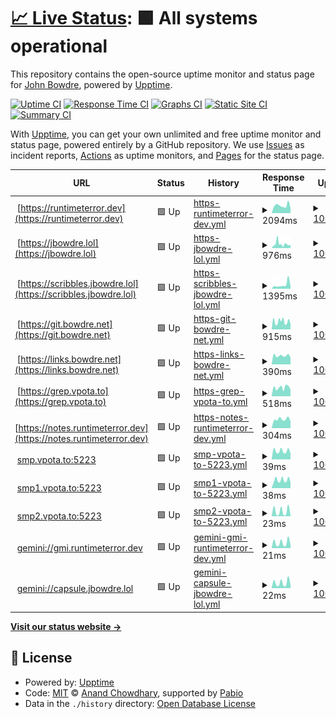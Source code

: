 # [📈 Live Status](https://jbowdre.github.io/upptime): <!--live status--> **🟩 All systems operational**

This repository contains the open-source uptime monitor and status page for [John Bowdre](runtimeterror.dev), powered by [Upptime](https://github.com/upptime/upptime).

[![Uptime CI](https://github.com/jbowdre/upptime/workflows/Uptime%20CI/badge.svg)](https://github.com/jbowdre/upptime/actions?query=workflow%3A%22Uptime+CI%22)
[![Response Time CI](https://github.com/jbowdre/upptime/workflows/Response%20Time%20CI/badge.svg)](https://github.com/jbowdre/upptime/actions?query=workflow%3A%22Response+Time+CI%22)
[![Graphs CI](https://github.com/jbowdre/upptime/workflows/Graphs%20CI/badge.svg)](https://github.com/jbowdre/upptime/actions?query=workflow%3A%22Graphs+CI%22)
[![Static Site CI](https://github.com/jbowdre/upptime/workflows/Static%20Site%20CI/badge.svg)](https://github.com/jbowdre/upptime/actions?query=workflow%3A%22Static+Site+CI%22)
[![Summary CI](https://github.com/jbowdre/upptime/workflows/Summary%20CI/badge.svg)](https://github.com/jbowdre/upptime/actions?query=workflow%3A%22Summary+CI%22)

With [Upptime](https://upptime.js.org), you can get your own unlimited and free uptime monitor and status page, powered entirely by a GitHub repository. We use [Issues](https://github.com/jbowdre/upptime/issues) as incident reports, [Actions](https://github.com/jbowdre/upptime/actions) as uptime monitors, and [Pages](https://jbowdre.github.io/upptime) for the status page.

<!--start: status pages-->
<!-- This summary is generated by Upptime (https://github.com/upptime/upptime) -->
<!-- Do not edit this manually, your changes will be overwritten -->
<!-- prettier-ignore -->
| URL | Status | History | Response Time | Uptime |
| --- | ------ | ------- | ------------- | ------ |
| <img alt="" src="https://icons.duckduckgo.com/ip3/runtimeterror.dev.ico" height="13"> [https://runtimeterror.dev](https://runtimeterror.dev) | 🟩 Up | [https-runtimeterror-dev.yml](https://github.com/jbowdre/upptime/commits/HEAD/history/https-runtimeterror-dev.yml) | <details><summary><img alt="Response time graph" src="./graphs/https-runtimeterror-dev/response-time-week.png" height="20"> 2094ms</summary><br><a href="https://status.runtimeterror.dev/history/https-runtimeterror-dev"><img alt="Response time 877" src="https://img.shields.io/endpoint?url=https%3A%2F%2Fraw.githubusercontent.com%2Fjbowdre%2Fupptime%2FHEAD%2Fapi%2Fhttps-runtimeterror-dev%2Fresponse-time.json"></a><br><a href="https://status.runtimeterror.dev/history/https-runtimeterror-dev"><img alt="24-hour response time 4369" src="https://img.shields.io/endpoint?url=https%3A%2F%2Fraw.githubusercontent.com%2Fjbowdre%2Fupptime%2FHEAD%2Fapi%2Fhttps-runtimeterror-dev%2Fresponse-time-day.json"></a><br><a href="https://status.runtimeterror.dev/history/https-runtimeterror-dev"><img alt="7-day response time 2094" src="https://img.shields.io/endpoint?url=https%3A%2F%2Fraw.githubusercontent.com%2Fjbowdre%2Fupptime%2FHEAD%2Fapi%2Fhttps-runtimeterror-dev%2Fresponse-time-week.json"></a><br><a href="https://status.runtimeterror.dev/history/https-runtimeterror-dev"><img alt="30-day response time 1172" src="https://img.shields.io/endpoint?url=https%3A%2F%2Fraw.githubusercontent.com%2Fjbowdre%2Fupptime%2FHEAD%2Fapi%2Fhttps-runtimeterror-dev%2Fresponse-time-month.json"></a><br><a href="https://status.runtimeterror.dev/history/https-runtimeterror-dev"><img alt="1-year response time 877" src="https://img.shields.io/endpoint?url=https%3A%2F%2Fraw.githubusercontent.com%2Fjbowdre%2Fupptime%2FHEAD%2Fapi%2Fhttps-runtimeterror-dev%2Fresponse-time-year.json"></a></details> | <details><summary><a href="https://status.runtimeterror.dev/history/https-runtimeterror-dev">100.00%</a></summary><a href="https://status.runtimeterror.dev/history/https-runtimeterror-dev"><img alt="All-time uptime 99.98%" src="https://img.shields.io/endpoint?url=https%3A%2F%2Fraw.githubusercontent.com%2Fjbowdre%2Fupptime%2FHEAD%2Fapi%2Fhttps-runtimeterror-dev%2Fuptime.json"></a><br><a href="https://status.runtimeterror.dev/history/https-runtimeterror-dev"><img alt="24-hour uptime 100.00%" src="https://img.shields.io/endpoint?url=https%3A%2F%2Fraw.githubusercontent.com%2Fjbowdre%2Fupptime%2FHEAD%2Fapi%2Fhttps-runtimeterror-dev%2Fuptime-day.json"></a><br><a href="https://status.runtimeterror.dev/history/https-runtimeterror-dev"><img alt="7-day uptime 100.00%" src="https://img.shields.io/endpoint?url=https%3A%2F%2Fraw.githubusercontent.com%2Fjbowdre%2Fupptime%2FHEAD%2Fapi%2Fhttps-runtimeterror-dev%2Fuptime-week.json"></a><br><a href="https://status.runtimeterror.dev/history/https-runtimeterror-dev"><img alt="30-day uptime 100.00%" src="https://img.shields.io/endpoint?url=https%3A%2F%2Fraw.githubusercontent.com%2Fjbowdre%2Fupptime%2FHEAD%2Fapi%2Fhttps-runtimeterror-dev%2Fuptime-month.json"></a><br><a href="https://status.runtimeterror.dev/history/https-runtimeterror-dev"><img alt="1-year uptime 99.98%" src="https://img.shields.io/endpoint?url=https%3A%2F%2Fraw.githubusercontent.com%2Fjbowdre%2Fupptime%2FHEAD%2Fapi%2Fhttps-runtimeterror-dev%2Fuptime-year.json"></a></details>
| <img alt="" src="https://icons.duckduckgo.com/ip3/jbowdre.lol.ico" height="13"> [https://jbowdre.lol](https://jbowdre.lol) | 🟩 Up | [https-jbowdre-lol.yml](https://github.com/jbowdre/upptime/commits/HEAD/history/https-jbowdre-lol.yml) | <details><summary><img alt="Response time graph" src="./graphs/https-jbowdre-lol/response-time-week.png" height="20"> 976ms</summary><br><a href="https://status.runtimeterror.dev/history/https-jbowdre-lol"><img alt="Response time 871" src="https://img.shields.io/endpoint?url=https%3A%2F%2Fraw.githubusercontent.com%2Fjbowdre%2Fupptime%2FHEAD%2Fapi%2Fhttps-jbowdre-lol%2Fresponse-time.json"></a><br><a href="https://status.runtimeterror.dev/history/https-jbowdre-lol"><img alt="24-hour response time 729" src="https://img.shields.io/endpoint?url=https%3A%2F%2Fraw.githubusercontent.com%2Fjbowdre%2Fupptime%2FHEAD%2Fapi%2Fhttps-jbowdre-lol%2Fresponse-time-day.json"></a><br><a href="https://status.runtimeterror.dev/history/https-jbowdre-lol"><img alt="7-day response time 976" src="https://img.shields.io/endpoint?url=https%3A%2F%2Fraw.githubusercontent.com%2Fjbowdre%2Fupptime%2FHEAD%2Fapi%2Fhttps-jbowdre-lol%2Fresponse-time-week.json"></a><br><a href="https://status.runtimeterror.dev/history/https-jbowdre-lol"><img alt="30-day response time 906" src="https://img.shields.io/endpoint?url=https%3A%2F%2Fraw.githubusercontent.com%2Fjbowdre%2Fupptime%2FHEAD%2Fapi%2Fhttps-jbowdre-lol%2Fresponse-time-month.json"></a><br><a href="https://status.runtimeterror.dev/history/https-jbowdre-lol"><img alt="1-year response time 871" src="https://img.shields.io/endpoint?url=https%3A%2F%2Fraw.githubusercontent.com%2Fjbowdre%2Fupptime%2FHEAD%2Fapi%2Fhttps-jbowdre-lol%2Fresponse-time-year.json"></a></details> | <details><summary><a href="https://status.runtimeterror.dev/history/https-jbowdre-lol">100.00%</a></summary><a href="https://status.runtimeterror.dev/history/https-jbowdre-lol"><img alt="All-time uptime 98.55%" src="https://img.shields.io/endpoint?url=https%3A%2F%2Fraw.githubusercontent.com%2Fjbowdre%2Fupptime%2FHEAD%2Fapi%2Fhttps-jbowdre-lol%2Fuptime.json"></a><br><a href="https://status.runtimeterror.dev/history/https-jbowdre-lol"><img alt="24-hour uptime 100.00%" src="https://img.shields.io/endpoint?url=https%3A%2F%2Fraw.githubusercontent.com%2Fjbowdre%2Fupptime%2FHEAD%2Fapi%2Fhttps-jbowdre-lol%2Fuptime-day.json"></a><br><a href="https://status.runtimeterror.dev/history/https-jbowdre-lol"><img alt="7-day uptime 100.00%" src="https://img.shields.io/endpoint?url=https%3A%2F%2Fraw.githubusercontent.com%2Fjbowdre%2Fupptime%2FHEAD%2Fapi%2Fhttps-jbowdre-lol%2Fuptime-week.json"></a><br><a href="https://status.runtimeterror.dev/history/https-jbowdre-lol"><img alt="30-day uptime 95.78%" src="https://img.shields.io/endpoint?url=https%3A%2F%2Fraw.githubusercontent.com%2Fjbowdre%2Fupptime%2FHEAD%2Fapi%2Fhttps-jbowdre-lol%2Fuptime-month.json"></a><br><a href="https://status.runtimeterror.dev/history/https-jbowdre-lol"><img alt="1-year uptime 98.55%" src="https://img.shields.io/endpoint?url=https%3A%2F%2Fraw.githubusercontent.com%2Fjbowdre%2Fupptime%2FHEAD%2Fapi%2Fhttps-jbowdre-lol%2Fuptime-year.json"></a></details>
| <img alt="" src="https://icons.duckduckgo.com/ip3/scribbles.jbowdre.lol.ico" height="13"> [https://scribbles.jbowdre.lol](https://scribbles.jbowdre.lol) | 🟩 Up | [https-scribbles-jbowdre-lol.yml](https://github.com/jbowdre/upptime/commits/HEAD/history/https-scribbles-jbowdre-lol.yml) | <details><summary><img alt="Response time graph" src="./graphs/https-scribbles-jbowdre-lol/response-time-week.png" height="20"> 1395ms</summary><br><a href="https://status.runtimeterror.dev/history/https-scribbles-jbowdre-lol"><img alt="Response time 958" src="https://img.shields.io/endpoint?url=https%3A%2F%2Fraw.githubusercontent.com%2Fjbowdre%2Fupptime%2FHEAD%2Fapi%2Fhttps-scribbles-jbowdre-lol%2Fresponse-time.json"></a><br><a href="https://status.runtimeterror.dev/history/https-scribbles-jbowdre-lol"><img alt="24-hour response time 774" src="https://img.shields.io/endpoint?url=https%3A%2F%2Fraw.githubusercontent.com%2Fjbowdre%2Fupptime%2FHEAD%2Fapi%2Fhttps-scribbles-jbowdre-lol%2Fresponse-time-day.json"></a><br><a href="https://status.runtimeterror.dev/history/https-scribbles-jbowdre-lol"><img alt="7-day response time 1395" src="https://img.shields.io/endpoint?url=https%3A%2F%2Fraw.githubusercontent.com%2Fjbowdre%2Fupptime%2FHEAD%2Fapi%2Fhttps-scribbles-jbowdre-lol%2Fresponse-time-week.json"></a><br><a href="https://status.runtimeterror.dev/history/https-scribbles-jbowdre-lol"><img alt="30-day response time 1011" src="https://img.shields.io/endpoint?url=https%3A%2F%2Fraw.githubusercontent.com%2Fjbowdre%2Fupptime%2FHEAD%2Fapi%2Fhttps-scribbles-jbowdre-lol%2Fresponse-time-month.json"></a><br><a href="https://status.runtimeterror.dev/history/https-scribbles-jbowdre-lol"><img alt="1-year response time 958" src="https://img.shields.io/endpoint?url=https%3A%2F%2Fraw.githubusercontent.com%2Fjbowdre%2Fupptime%2FHEAD%2Fapi%2Fhttps-scribbles-jbowdre-lol%2Fresponse-time-year.json"></a></details> | <details><summary><a href="https://status.runtimeterror.dev/history/https-scribbles-jbowdre-lol">100.00%</a></summary><a href="https://status.runtimeterror.dev/history/https-scribbles-jbowdre-lol"><img alt="All-time uptime 99.99%" src="https://img.shields.io/endpoint?url=https%3A%2F%2Fraw.githubusercontent.com%2Fjbowdre%2Fupptime%2FHEAD%2Fapi%2Fhttps-scribbles-jbowdre-lol%2Fuptime.json"></a><br><a href="https://status.runtimeterror.dev/history/https-scribbles-jbowdre-lol"><img alt="24-hour uptime 100.00%" src="https://img.shields.io/endpoint?url=https%3A%2F%2Fraw.githubusercontent.com%2Fjbowdre%2Fupptime%2FHEAD%2Fapi%2Fhttps-scribbles-jbowdre-lol%2Fuptime-day.json"></a><br><a href="https://status.runtimeterror.dev/history/https-scribbles-jbowdre-lol"><img alt="7-day uptime 100.00%" src="https://img.shields.io/endpoint?url=https%3A%2F%2Fraw.githubusercontent.com%2Fjbowdre%2Fupptime%2FHEAD%2Fapi%2Fhttps-scribbles-jbowdre-lol%2Fuptime-week.json"></a><br><a href="https://status.runtimeterror.dev/history/https-scribbles-jbowdre-lol"><img alt="30-day uptime 100.00%" src="https://img.shields.io/endpoint?url=https%3A%2F%2Fraw.githubusercontent.com%2Fjbowdre%2Fupptime%2FHEAD%2Fapi%2Fhttps-scribbles-jbowdre-lol%2Fuptime-month.json"></a><br><a href="https://status.runtimeterror.dev/history/https-scribbles-jbowdre-lol"><img alt="1-year uptime 99.99%" src="https://img.shields.io/endpoint?url=https%3A%2F%2Fraw.githubusercontent.com%2Fjbowdre%2Fupptime%2FHEAD%2Fapi%2Fhttps-scribbles-jbowdre-lol%2Fuptime-year.json"></a></details>
| <img alt="" src="https://icons.duckduckgo.com/ip3/git.bowdre.net.ico" height="13"> [https://git.bowdre.net](https://git.bowdre.net) | 🟩 Up | [https-git-bowdre-net.yml](https://github.com/jbowdre/upptime/commits/HEAD/history/https-git-bowdre-net.yml) | <details><summary><img alt="Response time graph" src="./graphs/https-git-bowdre-net/response-time-week.png" height="20"> 915ms</summary><br><a href="https://status.runtimeterror.dev/history/https-git-bowdre-net"><img alt="Response time 795" src="https://img.shields.io/endpoint?url=https%3A%2F%2Fraw.githubusercontent.com%2Fjbowdre%2Fupptime%2FHEAD%2Fapi%2Fhttps-git-bowdre-net%2Fresponse-time.json"></a><br><a href="https://status.runtimeterror.dev/history/https-git-bowdre-net"><img alt="24-hour response time 935" src="https://img.shields.io/endpoint?url=https%3A%2F%2Fraw.githubusercontent.com%2Fjbowdre%2Fupptime%2FHEAD%2Fapi%2Fhttps-git-bowdre-net%2Fresponse-time-day.json"></a><br><a href="https://status.runtimeterror.dev/history/https-git-bowdre-net"><img alt="7-day response time 915" src="https://img.shields.io/endpoint?url=https%3A%2F%2Fraw.githubusercontent.com%2Fjbowdre%2Fupptime%2FHEAD%2Fapi%2Fhttps-git-bowdre-net%2Fresponse-time-week.json"></a><br><a href="https://status.runtimeterror.dev/history/https-git-bowdre-net"><img alt="30-day response time 895" src="https://img.shields.io/endpoint?url=https%3A%2F%2Fraw.githubusercontent.com%2Fjbowdre%2Fupptime%2FHEAD%2Fapi%2Fhttps-git-bowdre-net%2Fresponse-time-month.json"></a><br><a href="https://status.runtimeterror.dev/history/https-git-bowdre-net"><img alt="1-year response time 795" src="https://img.shields.io/endpoint?url=https%3A%2F%2Fraw.githubusercontent.com%2Fjbowdre%2Fupptime%2FHEAD%2Fapi%2Fhttps-git-bowdre-net%2Fresponse-time-year.json"></a></details> | <details><summary><a href="https://status.runtimeterror.dev/history/https-git-bowdre-net">100.00%</a></summary><a href="https://status.runtimeterror.dev/history/https-git-bowdre-net"><img alt="All-time uptime 100.00%" src="https://img.shields.io/endpoint?url=https%3A%2F%2Fraw.githubusercontent.com%2Fjbowdre%2Fupptime%2FHEAD%2Fapi%2Fhttps-git-bowdre-net%2Fuptime.json"></a><br><a href="https://status.runtimeterror.dev/history/https-git-bowdre-net"><img alt="24-hour uptime 100.00%" src="https://img.shields.io/endpoint?url=https%3A%2F%2Fraw.githubusercontent.com%2Fjbowdre%2Fupptime%2FHEAD%2Fapi%2Fhttps-git-bowdre-net%2Fuptime-day.json"></a><br><a href="https://status.runtimeterror.dev/history/https-git-bowdre-net"><img alt="7-day uptime 100.00%" src="https://img.shields.io/endpoint?url=https%3A%2F%2Fraw.githubusercontent.com%2Fjbowdre%2Fupptime%2FHEAD%2Fapi%2Fhttps-git-bowdre-net%2Fuptime-week.json"></a><br><a href="https://status.runtimeterror.dev/history/https-git-bowdre-net"><img alt="30-day uptime 100.00%" src="https://img.shields.io/endpoint?url=https%3A%2F%2Fraw.githubusercontent.com%2Fjbowdre%2Fupptime%2FHEAD%2Fapi%2Fhttps-git-bowdre-net%2Fuptime-month.json"></a><br><a href="https://status.runtimeterror.dev/history/https-git-bowdre-net"><img alt="1-year uptime 100.00%" src="https://img.shields.io/endpoint?url=https%3A%2F%2Fraw.githubusercontent.com%2Fjbowdre%2Fupptime%2FHEAD%2Fapi%2Fhttps-git-bowdre-net%2Fuptime-year.json"></a></details>
| <img alt="" src="https://icons.duckduckgo.com/ip3/links.bowdre.net.ico" height="13"> [https://links.bowdre.net](https://links.bowdre.net) | 🟩 Up | [https-links-bowdre-net.yml](https://github.com/jbowdre/upptime/commits/HEAD/history/https-links-bowdre-net.yml) | <details><summary><img alt="Response time graph" src="./graphs/https-links-bowdre-net/response-time-week.png" height="20"> 390ms</summary><br><a href="https://status.runtimeterror.dev/history/https-links-bowdre-net"><img alt="Response time 449" src="https://img.shields.io/endpoint?url=https%3A%2F%2Fraw.githubusercontent.com%2Fjbowdre%2Fupptime%2FHEAD%2Fapi%2Fhttps-links-bowdre-net%2Fresponse-time.json"></a><br><a href="https://status.runtimeterror.dev/history/https-links-bowdre-net"><img alt="24-hour response time 386" src="https://img.shields.io/endpoint?url=https%3A%2F%2Fraw.githubusercontent.com%2Fjbowdre%2Fupptime%2FHEAD%2Fapi%2Fhttps-links-bowdre-net%2Fresponse-time-day.json"></a><br><a href="https://status.runtimeterror.dev/history/https-links-bowdre-net"><img alt="7-day response time 390" src="https://img.shields.io/endpoint?url=https%3A%2F%2Fraw.githubusercontent.com%2Fjbowdre%2Fupptime%2FHEAD%2Fapi%2Fhttps-links-bowdre-net%2Fresponse-time-week.json"></a><br><a href="https://status.runtimeterror.dev/history/https-links-bowdre-net"><img alt="30-day response time 406" src="https://img.shields.io/endpoint?url=https%3A%2F%2Fraw.githubusercontent.com%2Fjbowdre%2Fupptime%2FHEAD%2Fapi%2Fhttps-links-bowdre-net%2Fresponse-time-month.json"></a><br><a href="https://status.runtimeterror.dev/history/https-links-bowdre-net"><img alt="1-year response time 449" src="https://img.shields.io/endpoint?url=https%3A%2F%2Fraw.githubusercontent.com%2Fjbowdre%2Fupptime%2FHEAD%2Fapi%2Fhttps-links-bowdre-net%2Fresponse-time-year.json"></a></details> | <details><summary><a href="https://status.runtimeterror.dev/history/https-links-bowdre-net">100.00%</a></summary><a href="https://status.runtimeterror.dev/history/https-links-bowdre-net"><img alt="All-time uptime 100.00%" src="https://img.shields.io/endpoint?url=https%3A%2F%2Fraw.githubusercontent.com%2Fjbowdre%2Fupptime%2FHEAD%2Fapi%2Fhttps-links-bowdre-net%2Fuptime.json"></a><br><a href="https://status.runtimeterror.dev/history/https-links-bowdre-net"><img alt="24-hour uptime 100.00%" src="https://img.shields.io/endpoint?url=https%3A%2F%2Fraw.githubusercontent.com%2Fjbowdre%2Fupptime%2FHEAD%2Fapi%2Fhttps-links-bowdre-net%2Fuptime-day.json"></a><br><a href="https://status.runtimeterror.dev/history/https-links-bowdre-net"><img alt="7-day uptime 100.00%" src="https://img.shields.io/endpoint?url=https%3A%2F%2Fraw.githubusercontent.com%2Fjbowdre%2Fupptime%2FHEAD%2Fapi%2Fhttps-links-bowdre-net%2Fuptime-week.json"></a><br><a href="https://status.runtimeterror.dev/history/https-links-bowdre-net"><img alt="30-day uptime 100.00%" src="https://img.shields.io/endpoint?url=https%3A%2F%2Fraw.githubusercontent.com%2Fjbowdre%2Fupptime%2FHEAD%2Fapi%2Fhttps-links-bowdre-net%2Fuptime-month.json"></a><br><a href="https://status.runtimeterror.dev/history/https-links-bowdre-net"><img alt="1-year uptime 100.00%" src="https://img.shields.io/endpoint?url=https%3A%2F%2Fraw.githubusercontent.com%2Fjbowdre%2Fupptime%2FHEAD%2Fapi%2Fhttps-links-bowdre-net%2Fuptime-year.json"></a></details>
| <img alt="" src="https://icons.duckduckgo.com/ip3/grep.vpota.to.ico" height="13"> [https://grep.vpota.to](https://grep.vpota.to) | 🟩 Up | [https-grep-vpota-to.yml](https://github.com/jbowdre/upptime/commits/HEAD/history/https-grep-vpota-to.yml) | <details><summary><img alt="Response time graph" src="./graphs/https-grep-vpota-to/response-time-week.png" height="20"> 518ms</summary><br><a href="https://status.runtimeterror.dev/history/https-grep-vpota-to"><img alt="Response time 420" src="https://img.shields.io/endpoint?url=https%3A%2F%2Fraw.githubusercontent.com%2Fjbowdre%2Fupptime%2FHEAD%2Fapi%2Fhttps-grep-vpota-to%2Fresponse-time.json"></a><br><a href="https://status.runtimeterror.dev/history/https-grep-vpota-to"><img alt="24-hour response time 1852" src="https://img.shields.io/endpoint?url=https%3A%2F%2Fraw.githubusercontent.com%2Fjbowdre%2Fupptime%2FHEAD%2Fapi%2Fhttps-grep-vpota-to%2Fresponse-time-day.json"></a><br><a href="https://status.runtimeterror.dev/history/https-grep-vpota-to"><img alt="7-day response time 518" src="https://img.shields.io/endpoint?url=https%3A%2F%2Fraw.githubusercontent.com%2Fjbowdre%2Fupptime%2FHEAD%2Fapi%2Fhttps-grep-vpota-to%2Fresponse-time-week.json"></a><br><a href="https://status.runtimeterror.dev/history/https-grep-vpota-to"><img alt="30-day response time 420" src="https://img.shields.io/endpoint?url=https%3A%2F%2Fraw.githubusercontent.com%2Fjbowdre%2Fupptime%2FHEAD%2Fapi%2Fhttps-grep-vpota-to%2Fresponse-time-month.json"></a><br><a href="https://status.runtimeterror.dev/history/https-grep-vpota-to"><img alt="1-year response time 420" src="https://img.shields.io/endpoint?url=https%3A%2F%2Fraw.githubusercontent.com%2Fjbowdre%2Fupptime%2FHEAD%2Fapi%2Fhttps-grep-vpota-to%2Fresponse-time-year.json"></a></details> | <details><summary><a href="https://status.runtimeterror.dev/history/https-grep-vpota-to">100.00%</a></summary><a href="https://status.runtimeterror.dev/history/https-grep-vpota-to"><img alt="All-time uptime 100.00%" src="https://img.shields.io/endpoint?url=https%3A%2F%2Fraw.githubusercontent.com%2Fjbowdre%2Fupptime%2FHEAD%2Fapi%2Fhttps-grep-vpota-to%2Fuptime.json"></a><br><a href="https://status.runtimeterror.dev/history/https-grep-vpota-to"><img alt="24-hour uptime 100.00%" src="https://img.shields.io/endpoint?url=https%3A%2F%2Fraw.githubusercontent.com%2Fjbowdre%2Fupptime%2FHEAD%2Fapi%2Fhttps-grep-vpota-to%2Fuptime-day.json"></a><br><a href="https://status.runtimeterror.dev/history/https-grep-vpota-to"><img alt="7-day uptime 100.00%" src="https://img.shields.io/endpoint?url=https%3A%2F%2Fraw.githubusercontent.com%2Fjbowdre%2Fupptime%2FHEAD%2Fapi%2Fhttps-grep-vpota-to%2Fuptime-week.json"></a><br><a href="https://status.runtimeterror.dev/history/https-grep-vpota-to"><img alt="30-day uptime 100.00%" src="https://img.shields.io/endpoint?url=https%3A%2F%2Fraw.githubusercontent.com%2Fjbowdre%2Fupptime%2FHEAD%2Fapi%2Fhttps-grep-vpota-to%2Fuptime-month.json"></a><br><a href="https://status.runtimeterror.dev/history/https-grep-vpota-to"><img alt="1-year uptime 100.00%" src="https://img.shields.io/endpoint?url=https%3A%2F%2Fraw.githubusercontent.com%2Fjbowdre%2Fupptime%2FHEAD%2Fapi%2Fhttps-grep-vpota-to%2Fuptime-year.json"></a></details>
| <img alt="" src="https://icons.duckduckgo.com/ip3/notes.runtimeterror.dev.ico" height="13"> [https://notes.runtimeterror.dev](https://notes.runtimeterror.dev) | 🟩 Up | [https-notes-runtimeterror-dev.yml](https://github.com/jbowdre/upptime/commits/HEAD/history/https-notes-runtimeterror-dev.yml) | <details><summary><img alt="Response time graph" src="./graphs/https-notes-runtimeterror-dev/response-time-week.png" height="20"> 304ms</summary><br><a href="https://status.runtimeterror.dev/history/https-notes-runtimeterror-dev"><img alt="Response time 304" src="https://img.shields.io/endpoint?url=https%3A%2F%2Fraw.githubusercontent.com%2Fjbowdre%2Fupptime%2FHEAD%2Fapi%2Fhttps-notes-runtimeterror-dev%2Fresponse-time.json"></a><br><a href="https://status.runtimeterror.dev/history/https-notes-runtimeterror-dev"><img alt="24-hour response time 258" src="https://img.shields.io/endpoint?url=https%3A%2F%2Fraw.githubusercontent.com%2Fjbowdre%2Fupptime%2FHEAD%2Fapi%2Fhttps-notes-runtimeterror-dev%2Fresponse-time-day.json"></a><br><a href="https://status.runtimeterror.dev/history/https-notes-runtimeterror-dev"><img alt="7-day response time 304" src="https://img.shields.io/endpoint?url=https%3A%2F%2Fraw.githubusercontent.com%2Fjbowdre%2Fupptime%2FHEAD%2Fapi%2Fhttps-notes-runtimeterror-dev%2Fresponse-time-week.json"></a><br><a href="https://status.runtimeterror.dev/history/https-notes-runtimeterror-dev"><img alt="30-day response time 304" src="https://img.shields.io/endpoint?url=https%3A%2F%2Fraw.githubusercontent.com%2Fjbowdre%2Fupptime%2FHEAD%2Fapi%2Fhttps-notes-runtimeterror-dev%2Fresponse-time-month.json"></a><br><a href="https://status.runtimeterror.dev/history/https-notes-runtimeterror-dev"><img alt="1-year response time 304" src="https://img.shields.io/endpoint?url=https%3A%2F%2Fraw.githubusercontent.com%2Fjbowdre%2Fupptime%2FHEAD%2Fapi%2Fhttps-notes-runtimeterror-dev%2Fresponse-time-year.json"></a></details> | <details><summary><a href="https://status.runtimeterror.dev/history/https-notes-runtimeterror-dev">100.00%</a></summary><a href="https://status.runtimeterror.dev/history/https-notes-runtimeterror-dev"><img alt="All-time uptime 100.00%" src="https://img.shields.io/endpoint?url=https%3A%2F%2Fraw.githubusercontent.com%2Fjbowdre%2Fupptime%2FHEAD%2Fapi%2Fhttps-notes-runtimeterror-dev%2Fuptime.json"></a><br><a href="https://status.runtimeterror.dev/history/https-notes-runtimeterror-dev"><img alt="24-hour uptime 100.00%" src="https://img.shields.io/endpoint?url=https%3A%2F%2Fraw.githubusercontent.com%2Fjbowdre%2Fupptime%2FHEAD%2Fapi%2Fhttps-notes-runtimeterror-dev%2Fuptime-day.json"></a><br><a href="https://status.runtimeterror.dev/history/https-notes-runtimeterror-dev"><img alt="7-day uptime 100.00%" src="https://img.shields.io/endpoint?url=https%3A%2F%2Fraw.githubusercontent.com%2Fjbowdre%2Fupptime%2FHEAD%2Fapi%2Fhttps-notes-runtimeterror-dev%2Fuptime-week.json"></a><br><a href="https://status.runtimeterror.dev/history/https-notes-runtimeterror-dev"><img alt="30-day uptime 100.00%" src="https://img.shields.io/endpoint?url=https%3A%2F%2Fraw.githubusercontent.com%2Fjbowdre%2Fupptime%2FHEAD%2Fapi%2Fhttps-notes-runtimeterror-dev%2Fuptime-month.json"></a><br><a href="https://status.runtimeterror.dev/history/https-notes-runtimeterror-dev"><img alt="1-year uptime 100.00%" src="https://img.shields.io/endpoint?url=https%3A%2F%2Fraw.githubusercontent.com%2Fjbowdre%2Fupptime%2FHEAD%2Fapi%2Fhttps-notes-runtimeterror-dev%2Fuptime-year.json"></a></details>
| <img alt="" src="https://icons.duckduckgo.com/ip3/null.ico" height="13"> [smp.vpota.to:5223](smp.vpota.to) | 🟩 Up | [smp-vpota-to-5223.yml](https://github.com/jbowdre/upptime/commits/HEAD/history/smp-vpota-to-5223.yml) | <details><summary><img alt="Response time graph" src="./graphs/smp-vpota-to-5223/response-time-week.png" height="20"> 39ms</summary><br><a href="https://status.runtimeterror.dev/history/smp-vpota-to-5223"><img alt="Response time 39" src="https://img.shields.io/endpoint?url=https%3A%2F%2Fraw.githubusercontent.com%2Fjbowdre%2Fupptime%2FHEAD%2Fapi%2Fsmp-vpota-to-5223%2Fresponse-time.json"></a><br><a href="https://status.runtimeterror.dev/history/smp-vpota-to-5223"><img alt="24-hour response time 13" src="https://img.shields.io/endpoint?url=https%3A%2F%2Fraw.githubusercontent.com%2Fjbowdre%2Fupptime%2FHEAD%2Fapi%2Fsmp-vpota-to-5223%2Fresponse-time-day.json"></a><br><a href="https://status.runtimeterror.dev/history/smp-vpota-to-5223"><img alt="7-day response time 39" src="https://img.shields.io/endpoint?url=https%3A%2F%2Fraw.githubusercontent.com%2Fjbowdre%2Fupptime%2FHEAD%2Fapi%2Fsmp-vpota-to-5223%2Fresponse-time-week.json"></a><br><a href="https://status.runtimeterror.dev/history/smp-vpota-to-5223"><img alt="30-day response time 39" src="https://img.shields.io/endpoint?url=https%3A%2F%2Fraw.githubusercontent.com%2Fjbowdre%2Fupptime%2FHEAD%2Fapi%2Fsmp-vpota-to-5223%2Fresponse-time-month.json"></a><br><a href="https://status.runtimeterror.dev/history/smp-vpota-to-5223"><img alt="1-year response time 39" src="https://img.shields.io/endpoint?url=https%3A%2F%2Fraw.githubusercontent.com%2Fjbowdre%2Fupptime%2FHEAD%2Fapi%2Fsmp-vpota-to-5223%2Fresponse-time-year.json"></a></details> | <details><summary><a href="https://status.runtimeterror.dev/history/smp-vpota-to-5223">100.00%</a></summary><a href="https://status.runtimeterror.dev/history/smp-vpota-to-5223"><img alt="All-time uptime 100.00%" src="https://img.shields.io/endpoint?url=https%3A%2F%2Fraw.githubusercontent.com%2Fjbowdre%2Fupptime%2FHEAD%2Fapi%2Fsmp-vpota-to-5223%2Fuptime.json"></a><br><a href="https://status.runtimeterror.dev/history/smp-vpota-to-5223"><img alt="24-hour uptime 100.00%" src="https://img.shields.io/endpoint?url=https%3A%2F%2Fraw.githubusercontent.com%2Fjbowdre%2Fupptime%2FHEAD%2Fapi%2Fsmp-vpota-to-5223%2Fuptime-day.json"></a><br><a href="https://status.runtimeterror.dev/history/smp-vpota-to-5223"><img alt="7-day uptime 100.00%" src="https://img.shields.io/endpoint?url=https%3A%2F%2Fraw.githubusercontent.com%2Fjbowdre%2Fupptime%2FHEAD%2Fapi%2Fsmp-vpota-to-5223%2Fuptime-week.json"></a><br><a href="https://status.runtimeterror.dev/history/smp-vpota-to-5223"><img alt="30-day uptime 100.00%" src="https://img.shields.io/endpoint?url=https%3A%2F%2Fraw.githubusercontent.com%2Fjbowdre%2Fupptime%2FHEAD%2Fapi%2Fsmp-vpota-to-5223%2Fuptime-month.json"></a><br><a href="https://status.runtimeterror.dev/history/smp-vpota-to-5223"><img alt="1-year uptime 100.00%" src="https://img.shields.io/endpoint?url=https%3A%2F%2Fraw.githubusercontent.com%2Fjbowdre%2Fupptime%2FHEAD%2Fapi%2Fsmp-vpota-to-5223%2Fuptime-year.json"></a></details>
| <img alt="" src="https://icons.duckduckgo.com/ip3/null.ico" height="13"> [smp1.vpota.to:5223](smp1.vpota.to) | 🟩 Up | [smp1-vpota-to-5223.yml](https://github.com/jbowdre/upptime/commits/HEAD/history/smp1-vpota-to-5223.yml) | <details><summary><img alt="Response time graph" src="./graphs/smp1-vpota-to-5223/response-time-week.png" height="20"> 38ms</summary><br><a href="https://status.runtimeterror.dev/history/smp1-vpota-to-5223"><img alt="Response time 38" src="https://img.shields.io/endpoint?url=https%3A%2F%2Fraw.githubusercontent.com%2Fjbowdre%2Fupptime%2FHEAD%2Fapi%2Fsmp1-vpota-to-5223%2Fresponse-time.json"></a><br><a href="https://status.runtimeterror.dev/history/smp1-vpota-to-5223"><img alt="24-hour response time 12" src="https://img.shields.io/endpoint?url=https%3A%2F%2Fraw.githubusercontent.com%2Fjbowdre%2Fupptime%2FHEAD%2Fapi%2Fsmp1-vpota-to-5223%2Fresponse-time-day.json"></a><br><a href="https://status.runtimeterror.dev/history/smp1-vpota-to-5223"><img alt="7-day response time 38" src="https://img.shields.io/endpoint?url=https%3A%2F%2Fraw.githubusercontent.com%2Fjbowdre%2Fupptime%2FHEAD%2Fapi%2Fsmp1-vpota-to-5223%2Fresponse-time-week.json"></a><br><a href="https://status.runtimeterror.dev/history/smp1-vpota-to-5223"><img alt="30-day response time 39" src="https://img.shields.io/endpoint?url=https%3A%2F%2Fraw.githubusercontent.com%2Fjbowdre%2Fupptime%2FHEAD%2Fapi%2Fsmp1-vpota-to-5223%2Fresponse-time-month.json"></a><br><a href="https://status.runtimeterror.dev/history/smp1-vpota-to-5223"><img alt="1-year response time 38" src="https://img.shields.io/endpoint?url=https%3A%2F%2Fraw.githubusercontent.com%2Fjbowdre%2Fupptime%2FHEAD%2Fapi%2Fsmp1-vpota-to-5223%2Fresponse-time-year.json"></a></details> | <details><summary><a href="https://status.runtimeterror.dev/history/smp1-vpota-to-5223">100.00%</a></summary><a href="https://status.runtimeterror.dev/history/smp1-vpota-to-5223"><img alt="All-time uptime 99.92%" src="https://img.shields.io/endpoint?url=https%3A%2F%2Fraw.githubusercontent.com%2Fjbowdre%2Fupptime%2FHEAD%2Fapi%2Fsmp1-vpota-to-5223%2Fuptime.json"></a><br><a href="https://status.runtimeterror.dev/history/smp1-vpota-to-5223"><img alt="24-hour uptime 100.00%" src="https://img.shields.io/endpoint?url=https%3A%2F%2Fraw.githubusercontent.com%2Fjbowdre%2Fupptime%2FHEAD%2Fapi%2Fsmp1-vpota-to-5223%2Fuptime-day.json"></a><br><a href="https://status.runtimeterror.dev/history/smp1-vpota-to-5223"><img alt="7-day uptime 100.00%" src="https://img.shields.io/endpoint?url=https%3A%2F%2Fraw.githubusercontent.com%2Fjbowdre%2Fupptime%2FHEAD%2Fapi%2Fsmp1-vpota-to-5223%2Fuptime-week.json"></a><br><a href="https://status.runtimeterror.dev/history/smp1-vpota-to-5223"><img alt="30-day uptime 99.72%" src="https://img.shields.io/endpoint?url=https%3A%2F%2Fraw.githubusercontent.com%2Fjbowdre%2Fupptime%2FHEAD%2Fapi%2Fsmp1-vpota-to-5223%2Fuptime-month.json"></a><br><a href="https://status.runtimeterror.dev/history/smp1-vpota-to-5223"><img alt="1-year uptime 99.92%" src="https://img.shields.io/endpoint?url=https%3A%2F%2Fraw.githubusercontent.com%2Fjbowdre%2Fupptime%2FHEAD%2Fapi%2Fsmp1-vpota-to-5223%2Fuptime-year.json"></a></details>
| <img alt="" src="https://icons.duckduckgo.com/ip3/null.ico" height="13"> [smp2.vpota.to:5223](smp2.vpota.to) | 🟩 Up | [smp2-vpota-to-5223.yml](https://github.com/jbowdre/upptime/commits/HEAD/history/smp2-vpota-to-5223.yml) | <details><summary><img alt="Response time graph" src="./graphs/smp2-vpota-to-5223/response-time-week.png" height="20"> 23ms</summary><br><a href="https://status.runtimeterror.dev/history/smp2-vpota-to-5223"><img alt="Response time 31" src="https://img.shields.io/endpoint?url=https%3A%2F%2Fraw.githubusercontent.com%2Fjbowdre%2Fupptime%2FHEAD%2Fapi%2Fsmp2-vpota-to-5223%2Fresponse-time.json"></a><br><a href="https://status.runtimeterror.dev/history/smp2-vpota-to-5223"><img alt="24-hour response time 20" src="https://img.shields.io/endpoint?url=https%3A%2F%2Fraw.githubusercontent.com%2Fjbowdre%2Fupptime%2FHEAD%2Fapi%2Fsmp2-vpota-to-5223%2Fresponse-time-day.json"></a><br><a href="https://status.runtimeterror.dev/history/smp2-vpota-to-5223"><img alt="7-day response time 23" src="https://img.shields.io/endpoint?url=https%3A%2F%2Fraw.githubusercontent.com%2Fjbowdre%2Fupptime%2FHEAD%2Fapi%2Fsmp2-vpota-to-5223%2Fresponse-time-week.json"></a><br><a href="https://status.runtimeterror.dev/history/smp2-vpota-to-5223"><img alt="30-day response time 29" src="https://img.shields.io/endpoint?url=https%3A%2F%2Fraw.githubusercontent.com%2Fjbowdre%2Fupptime%2FHEAD%2Fapi%2Fsmp2-vpota-to-5223%2Fresponse-time-month.json"></a><br><a href="https://status.runtimeterror.dev/history/smp2-vpota-to-5223"><img alt="1-year response time 31" src="https://img.shields.io/endpoint?url=https%3A%2F%2Fraw.githubusercontent.com%2Fjbowdre%2Fupptime%2FHEAD%2Fapi%2Fsmp2-vpota-to-5223%2Fresponse-time-year.json"></a></details> | <details><summary><a href="https://status.runtimeterror.dev/history/smp2-vpota-to-5223">100.00%</a></summary><a href="https://status.runtimeterror.dev/history/smp2-vpota-to-5223"><img alt="All-time uptime 99.85%" src="https://img.shields.io/endpoint?url=https%3A%2F%2Fraw.githubusercontent.com%2Fjbowdre%2Fupptime%2FHEAD%2Fapi%2Fsmp2-vpota-to-5223%2Fuptime.json"></a><br><a href="https://status.runtimeterror.dev/history/smp2-vpota-to-5223"><img alt="24-hour uptime 100.00%" src="https://img.shields.io/endpoint?url=https%3A%2F%2Fraw.githubusercontent.com%2Fjbowdre%2Fupptime%2FHEAD%2Fapi%2Fsmp2-vpota-to-5223%2Fuptime-day.json"></a><br><a href="https://status.runtimeterror.dev/history/smp2-vpota-to-5223"><img alt="7-day uptime 100.00%" src="https://img.shields.io/endpoint?url=https%3A%2F%2Fraw.githubusercontent.com%2Fjbowdre%2Fupptime%2FHEAD%2Fapi%2Fsmp2-vpota-to-5223%2Fuptime-week.json"></a><br><a href="https://status.runtimeterror.dev/history/smp2-vpota-to-5223"><img alt="30-day uptime 100.00%" src="https://img.shields.io/endpoint?url=https%3A%2F%2Fraw.githubusercontent.com%2Fjbowdre%2Fupptime%2FHEAD%2Fapi%2Fsmp2-vpota-to-5223%2Fuptime-month.json"></a><br><a href="https://status.runtimeterror.dev/history/smp2-vpota-to-5223"><img alt="1-year uptime 99.85%" src="https://img.shields.io/endpoint?url=https%3A%2F%2Fraw.githubusercontent.com%2Fjbowdre%2Fupptime%2FHEAD%2Fapi%2Fsmp2-vpota-to-5223%2Fuptime-year.json"></a></details>
| <img alt="" src="https://icons.duckduckgo.com/ip3/null.ico" height="13"> [gemini://gmi.runtimeterror.dev](gmi.runtimeterror.dev) | 🟩 Up | [gemini-gmi-runtimeterror-dev.yml](https://github.com/jbowdre/upptime/commits/HEAD/history/gemini-gmi-runtimeterror-dev.yml) | <details><summary><img alt="Response time graph" src="./graphs/gemini-gmi-runtimeterror-dev/response-time-week.png" height="20"> 21ms</summary><br><a href="https://status.runtimeterror.dev/history/gemini-gmi-runtimeterror-dev"><img alt="Response time 29" src="https://img.shields.io/endpoint?url=https%3A%2F%2Fraw.githubusercontent.com%2Fjbowdre%2Fupptime%2FHEAD%2Fapi%2Fgemini-gmi-runtimeterror-dev%2Fresponse-time.json"></a><br><a href="https://status.runtimeterror.dev/history/gemini-gmi-runtimeterror-dev"><img alt="24-hour response time 20" src="https://img.shields.io/endpoint?url=https%3A%2F%2Fraw.githubusercontent.com%2Fjbowdre%2Fupptime%2FHEAD%2Fapi%2Fgemini-gmi-runtimeterror-dev%2Fresponse-time-day.json"></a><br><a href="https://status.runtimeterror.dev/history/gemini-gmi-runtimeterror-dev"><img alt="7-day response time 21" src="https://img.shields.io/endpoint?url=https%3A%2F%2Fraw.githubusercontent.com%2Fjbowdre%2Fupptime%2FHEAD%2Fapi%2Fgemini-gmi-runtimeterror-dev%2Fresponse-time-week.json"></a><br><a href="https://status.runtimeterror.dev/history/gemini-gmi-runtimeterror-dev"><img alt="30-day response time 26" src="https://img.shields.io/endpoint?url=https%3A%2F%2Fraw.githubusercontent.com%2Fjbowdre%2Fupptime%2FHEAD%2Fapi%2Fgemini-gmi-runtimeterror-dev%2Fresponse-time-month.json"></a><br><a href="https://status.runtimeterror.dev/history/gemini-gmi-runtimeterror-dev"><img alt="1-year response time 29" src="https://img.shields.io/endpoint?url=https%3A%2F%2Fraw.githubusercontent.com%2Fjbowdre%2Fupptime%2FHEAD%2Fapi%2Fgemini-gmi-runtimeterror-dev%2Fresponse-time-year.json"></a></details> | <details><summary><a href="https://status.runtimeterror.dev/history/gemini-gmi-runtimeterror-dev">100.00%</a></summary><a href="https://status.runtimeterror.dev/history/gemini-gmi-runtimeterror-dev"><img alt="All-time uptime 100.00%" src="https://img.shields.io/endpoint?url=https%3A%2F%2Fraw.githubusercontent.com%2Fjbowdre%2Fupptime%2FHEAD%2Fapi%2Fgemini-gmi-runtimeterror-dev%2Fuptime.json"></a><br><a href="https://status.runtimeterror.dev/history/gemini-gmi-runtimeterror-dev"><img alt="24-hour uptime 100.00%" src="https://img.shields.io/endpoint?url=https%3A%2F%2Fraw.githubusercontent.com%2Fjbowdre%2Fupptime%2FHEAD%2Fapi%2Fgemini-gmi-runtimeterror-dev%2Fuptime-day.json"></a><br><a href="https://status.runtimeterror.dev/history/gemini-gmi-runtimeterror-dev"><img alt="7-day uptime 100.00%" src="https://img.shields.io/endpoint?url=https%3A%2F%2Fraw.githubusercontent.com%2Fjbowdre%2Fupptime%2FHEAD%2Fapi%2Fgemini-gmi-runtimeterror-dev%2Fuptime-week.json"></a><br><a href="https://status.runtimeterror.dev/history/gemini-gmi-runtimeterror-dev"><img alt="30-day uptime 100.00%" src="https://img.shields.io/endpoint?url=https%3A%2F%2Fraw.githubusercontent.com%2Fjbowdre%2Fupptime%2FHEAD%2Fapi%2Fgemini-gmi-runtimeterror-dev%2Fuptime-month.json"></a><br><a href="https://status.runtimeterror.dev/history/gemini-gmi-runtimeterror-dev"><img alt="1-year uptime 100.00%" src="https://img.shields.io/endpoint?url=https%3A%2F%2Fraw.githubusercontent.com%2Fjbowdre%2Fupptime%2FHEAD%2Fapi%2Fgemini-gmi-runtimeterror-dev%2Fuptime-year.json"></a></details>
| <img alt="" src="https://icons.duckduckgo.com/ip3/null.ico" height="13"> [gemini://capsule.jbowdre.lol](capsule.jbowdre.lol) | 🟩 Up | [gemini-capsule-jbowdre-lol.yml](https://github.com/jbowdre/upptime/commits/HEAD/history/gemini-capsule-jbowdre-lol.yml) | <details><summary><img alt="Response time graph" src="./graphs/gemini-capsule-jbowdre-lol/response-time-week.png" height="20"> 22ms</summary><br><a href="https://status.runtimeterror.dev/history/gemini-capsule-jbowdre-lol"><img alt="Response time 29" src="https://img.shields.io/endpoint?url=https%3A%2F%2Fraw.githubusercontent.com%2Fjbowdre%2Fupptime%2FHEAD%2Fapi%2Fgemini-capsule-jbowdre-lol%2Fresponse-time.json"></a><br><a href="https://status.runtimeterror.dev/history/gemini-capsule-jbowdre-lol"><img alt="24-hour response time 20" src="https://img.shields.io/endpoint?url=https%3A%2F%2Fraw.githubusercontent.com%2Fjbowdre%2Fupptime%2FHEAD%2Fapi%2Fgemini-capsule-jbowdre-lol%2Fresponse-time-day.json"></a><br><a href="https://status.runtimeterror.dev/history/gemini-capsule-jbowdre-lol"><img alt="7-day response time 22" src="https://img.shields.io/endpoint?url=https%3A%2F%2Fraw.githubusercontent.com%2Fjbowdre%2Fupptime%2FHEAD%2Fapi%2Fgemini-capsule-jbowdre-lol%2Fresponse-time-week.json"></a><br><a href="https://status.runtimeterror.dev/history/gemini-capsule-jbowdre-lol"><img alt="30-day response time 26" src="https://img.shields.io/endpoint?url=https%3A%2F%2Fraw.githubusercontent.com%2Fjbowdre%2Fupptime%2FHEAD%2Fapi%2Fgemini-capsule-jbowdre-lol%2Fresponse-time-month.json"></a><br><a href="https://status.runtimeterror.dev/history/gemini-capsule-jbowdre-lol"><img alt="1-year response time 29" src="https://img.shields.io/endpoint?url=https%3A%2F%2Fraw.githubusercontent.com%2Fjbowdre%2Fupptime%2FHEAD%2Fapi%2Fgemini-capsule-jbowdre-lol%2Fresponse-time-year.json"></a></details> | <details><summary><a href="https://status.runtimeterror.dev/history/gemini-capsule-jbowdre-lol">100.00%</a></summary><a href="https://status.runtimeterror.dev/history/gemini-capsule-jbowdre-lol"><img alt="All-time uptime 99.97%" src="https://img.shields.io/endpoint?url=https%3A%2F%2Fraw.githubusercontent.com%2Fjbowdre%2Fupptime%2FHEAD%2Fapi%2Fgemini-capsule-jbowdre-lol%2Fuptime.json"></a><br><a href="https://status.runtimeterror.dev/history/gemini-capsule-jbowdre-lol"><img alt="24-hour uptime 100.00%" src="https://img.shields.io/endpoint?url=https%3A%2F%2Fraw.githubusercontent.com%2Fjbowdre%2Fupptime%2FHEAD%2Fapi%2Fgemini-capsule-jbowdre-lol%2Fuptime-day.json"></a><br><a href="https://status.runtimeterror.dev/history/gemini-capsule-jbowdre-lol"><img alt="7-day uptime 100.00%" src="https://img.shields.io/endpoint?url=https%3A%2F%2Fraw.githubusercontent.com%2Fjbowdre%2Fupptime%2FHEAD%2Fapi%2Fgemini-capsule-jbowdre-lol%2Fuptime-week.json"></a><br><a href="https://status.runtimeterror.dev/history/gemini-capsule-jbowdre-lol"><img alt="30-day uptime 100.00%" src="https://img.shields.io/endpoint?url=https%3A%2F%2Fraw.githubusercontent.com%2Fjbowdre%2Fupptime%2FHEAD%2Fapi%2Fgemini-capsule-jbowdre-lol%2Fuptime-month.json"></a><br><a href="https://status.runtimeterror.dev/history/gemini-capsule-jbowdre-lol"><img alt="1-year uptime 99.97%" src="https://img.shields.io/endpoint?url=https%3A%2F%2Fraw.githubusercontent.com%2Fjbowdre%2Fupptime%2FHEAD%2Fapi%2Fgemini-capsule-jbowdre-lol%2Fuptime-year.json"></a></details>

<!--end: status pages-->

[**Visit our status website →**](https://jbowdre.github.io/upptime)

## 📄 License

- Powered by: [Upptime](https://github.com/upptime/upptime)
- Code: [MIT](./LICENSE) © [Anand Chowdhary](https://anandchowdhary.com), supported by [Pabio](https://pabio.com)
- Data in the `./history` directory: [Open Database License](https://opendatacommons.org/licenses/odbl/1-0/)

